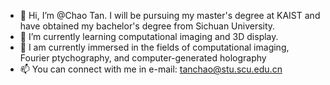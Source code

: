- 👋 Hi, I’m @Chao Tan. I will be pursuing my master's degree at KAIST and have obtained my bachelor's degree from Sichuan University.
- 🌱 I’m currently learning computational imaging and 3D display.
- 💞️ I am currently immersed in the fields of computational imaging, Fourier ptychography, and computer-generated holography
- 📫 You can connect with me in e-mail: tanchao@stu.scu.edu.cn

<!---
willytrek/willytrek is a ✨ special ✨ repository because its `README.md` (this file) appears on your GitHub profile.
You can click the Preview link to take a look at your changes.
--->
